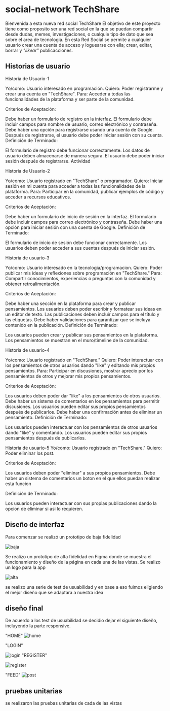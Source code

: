 
# social-network TechShare

Bienvenida a esta nueva red social TechShare
El objetivo de este proyecto tiene como proposito ser una red social en la que se puedan compartir desde dudas, memes, investigaciones, o cualquie tipo de dato que sea sobre el area de tecnologia.
En esta Red Social se permite a cualquier usuario crear una cuenta de acceso
y loguearse con ella; crear, editar, borrar y _"likear"_ publicacciones.

## Historias de usuario
Historia de Usuario-1

Yo/como: Usuario interesado en programación.
Quiero: Poder registrarme y crear una cuenta en "TechShare".
Para: Acceder a todas las funcionalidades de la plataforma y ser parte de la comunidad.

Criterios de Aceptación:

Debe haber un formulario de registro en la interfaz.
El formulario debe incluir campos para nombre de usuario, correo electrónico y contraseña.
Debe haber una opción para registrarse usando una cuenta de Google.
Después de registrarse, el usuario debe poder iniciar sesión con su cuenta.
Definición de Terminado:

El formulario de registro debe funcionar correctamente.
Los datos de usuario deben almacenarse de manera segura.
El usuario debe poder iniciar sesión después de registrarse.
Actividad


Historia de Usuario-2

Yo/como: Usuario registrado en "TechShare" o programador.
Quiero: Iniciar sesión en mi cuenta para acceder a todas las funcionalidades de la plataforma.
Para: Participar en la comunidad, publicar ejemplos de código y acceder a recursos educativos.

Criterios de Aceptación:

Debe haber un formulario de inicio de sesión en la interfaz.
El formulario debe incluir campos para correo electrónico y contraseña.
Debe haber una opción para iniciar sesión con una cuenta de Google.
Definición de Terminado:

El formulario de inicio de sesión debe funcionar correctamente.
Los usuarios deben poder acceder a sus cuentas después de iniciar sesión.

Historia de usuario-3

Yo/como: Usuario interesado en la tecnologia/programacion.
Quiero: Poder publicar mis ideas y reflexiones sobre programación en "TechShare."
Para: Compartir conocimientos, experiencias o preguntas con la comunidad y obtener retroalimentación.

Criterios de Aceptación:

Debe haber una sección en la plataforma para crear y publicar pensamientos.
Los usuarios deben poder escribir y formatear sus ideas en un editor de texto.
Las publicaciones deben incluir campos para el título y las etiquetas.
Debe haber validaciones para garantizar que se incluya contenido en la publicación.
Definición de Terminado:

Los usuarios pueden crear y publicar sus pensamientos en la plataforma.
Los pensamientos se muestran en el muro/timeline de la comunidad.

Historia de usuario-4

Yo/como: Usuario registrado en "TechShare."
Quiero: Poder interactuar con los pensamientos de otros usuarios dando "like" y editando mis propios pensamientos.
Para: Participar en discusiones, mostrar aprecio por los pensamientos de otros y mejorar mis propios pensamientos.

Criterios de Aceptación:

Los usuarios deben poder dar "like" a los pensamientos de otros usuarios.
Debe haber un sistema de comentarios en los pensamientos para permitir discusiones.
Los usuarios pueden editar sus propios pensamientos después de publicarlos.
Debe haber una confirmación antes de eliminar un pensamiento.
Definición de Terminado:

Los usuarios pueden interactuar con los pensamientos de otros usuarios dando "like" y comentando.
Los usuarios pueden editar sus propios pensamientos después de publicarlos.

Historia de usuario-5
 Yo/como: Usuario registrado en "TechShare." Quiero: Poder eliminar los post.

 Criterios de Aceptación:

Los usuarios deben poder "eliminar" a sus propios pensamientos. Debe haber un sistema de comentarios un boton en el que ellos puedan realizar esta funcion 

 Definición de Terminado:

Los usuarios pueden interactuar con sus propias publicaciones dando la opcion de eliminar si asi lo requieren.
## Diseño de interfaz
Para comenzar se realizó un prototipo de baja fidelidad 

![baja](<../src/imagenes/prototipo baja.jpg>)


 Se realizo un prototipo de alta fidelidad en Figma donde se muestra el funcionamiento y diseño de la página en cada una de las vistas. 
Se realizo un logo para la app

![alta](<../src/imagenes/prototipo de alta.jpeg>)


se realizo una serie de test de usuabilidad y en base a eso fuimos eligiendo el mejor diseño que se adaptara a nuestra idea
## diseño final
De acuerdo a los test de usuabilidad se decidio dejar el siguiente diseño, incluyendo la parte responsive.

"HOME"
![home](../src/imagenes/home.jpg)

"LOGIN"

 ![login](../src/imagenes/login.jpeg)
"REGISTER"

![register](../src/imagenes/register.jpeg)

"FEED"
![post](../src/imagenes/post.jpeg)
## pruebas unitarias
se realizaron las pruebas unitarias de cada de las vistas
